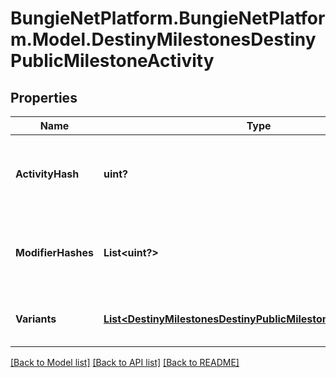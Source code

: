 # BungieNetPlatform.BungieNetPlatform.Model.DestinyMilestonesDestinyPublicMilestoneActivity
## Properties

Name | Type | Description | Notes
------------ | ------------- | ------------- | -------------
**ActivityHash** | **uint?** | The hash identifier of the activity that&#39;s been chosen to be considered the canonical \&quot;conceptual\&quot; activity definition. This may have many variants, defined herein. | [optional] 
**ModifierHashes** | **List&lt;uint?&gt;** | The activity may have 0-to-many modifiers: if it does, this will contain the hashes to the DestinyActivityModifierDefinition that defines the modifier being applied. | [optional] 
**Variants** | [**List&lt;DestinyMilestonesDestinyPublicMilestoneActivityVariant&gt;**](DestinyMilestonesDestinyPublicMilestoneActivityVariant.md) | Every relevant variation of this conceptual activity, including the conceptual activity itself, have variants defined here. | [optional] 

[[Back to Model list]](../README.md#documentation-for-models) [[Back to API list]](../README.md#documentation-for-api-endpoints) [[Back to README]](../README.md)

